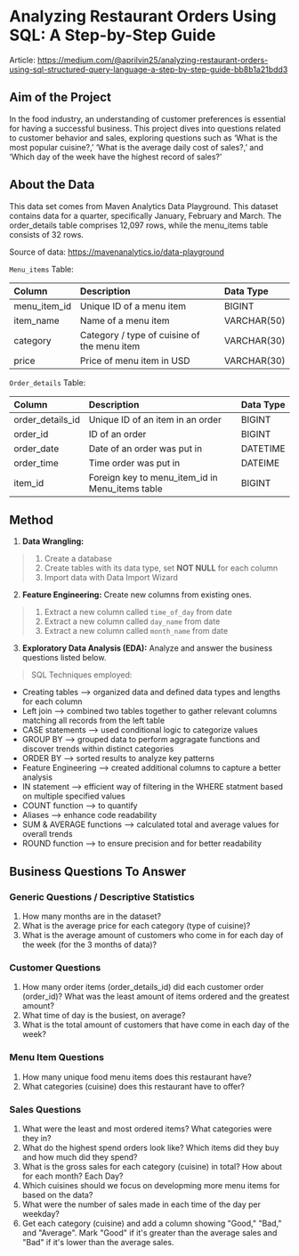 # Analyzing Restaurant Orders Using SQL: A Step-by-Step Guide 

Article: https://medium.com/@aprilvin25/analyzing-restaurant-orders-using-sql-structured-query-language-a-step-by-step-guide-bb8b1a21bdd3


## Aim of the Project
In the food industry, an understanding of customer preferences is essential for having a successful business. This project dives into questions related to customer behavior and sales, exploring questions such as ‘What is the most popular cuisine?,’ ‘What is the average daily cost of sales?,’ and ‘Which day of the week have the highest record of sales?’


## About the Data
This data set comes from Maven Analytics Data Playground. This dataset contains data for a quarter, specifically January, February and March. The order_details table comprises 12,097 rows, while the menu_items table consists of 32 rows.

Source of data: https://mavenanalytics.io/data-playground 

`Menu_items` Table:   

| Column                  | Description                             | Data Type      |
| :---------------------- | :-------------------------------------- | :------------- |
| menu_item_id            | Unique ID of a menu item                | BIGINT         |
| item_name               | Name of a menu item                     | VARCHAR(50)    |
| category                | Category / type of cuisine of the menu item| VARCHAR(30) |
| price                   | Price of menu item in USD               | VARCHAR(30)    |


`Order_details` Table:   

| Column                  | Description                             | Data Type      |
| :---------------------- | :-------------------------------------- | :------------- |
| order_details_id        | Unique ID of an item in an order        | BIGINT         |
| order_id                | ID of an order                          | BIGINT     |
| order_date              | Date of an order was put in             | DATETIME    |
| order_time              | Time order was put in                   | DATEIME    |
| item_id                 | Foreign key to menu_item_id in Menu_items table | BIGINT  |

## Method

1. **Data Wrangling:**  

> 1. Create a database
> 2. Create tables with its data type, set **NOT NULL** for each column
> 3. Import data with Data Import Wizard

2. **Feature Engineering:** Create new columns from existing ones. 

> 1. Extract a new column called `time_of_day` from date 
> 2. Extract a new column called `day_name` from date
> 3. Extract a new column called `month_name` from date

3. **Exploratory Data Analysis (EDA):** Analyze and answer the business questions listed below.
> SQL Techniques employed:
  - Creating tables --> organized data and defined data types and lengths for each column
  - Left join --> combined two tables together to gather relevant columns matching all records from the left table
  - CASE statements --> used conditional logic to categorize values 
  - GROUP BY --> grouped data to perform aggragate functions and discover trends within distinct categories
  - ORDER BY --> sorted results to analyze key patterns
  - Feature Engineering --> created additional columns to capture a better analysis
  - IN statement --> efficient way of filtering in the WHERE statment based on multiple specified values
  - COUNT function --> to quantify
  - Aliases --> enhance code readability
  - SUM & AVERAGE functions --> calculated total and average values for overall trends
  - ROUND function --> to ensure precision and for better readability 



## Business Questions To Answer

### Generic Questions / Descriptive Statistics

1. How many months are in the dataset?
2. What is the average price for each category (type of cuisine)?
3. What is the average amount of customers who come in for each day of the week (for the 3 months of data)?

### Customer Questions

1. How many order items (order_details_id) did each customer order (order_id)? 
What was the least amount of items ordered and the greatest amount?
2. What time of day is the busiest, on average?
3. What is the total amount of customers that have come in each day of the week?
   
### Menu Item Questions

1. How many unique food menu items does this restaurant have?
2. What categories (cuisine) does this restaurant have to offer?

### Sales Questions

1. What were the least and most ordered items? What categories were they in?
2. What do the highest spend orders look like? Which items did they buy and how much did they spend?
3. What is the gross sales for each category (cuisine) in total? How about for each month? Each Day?
4. Which cuisines should we focus on developming more menu items for
based on the data?
5. What were the number of sales made in each time of the day
per weekday?
6. Get each category (cuisine) and add a column showing "Good," "Bad," and "Average".
Mark "Good" if it's greater than the average sales and "Bad" if it's lower than the average sales.
